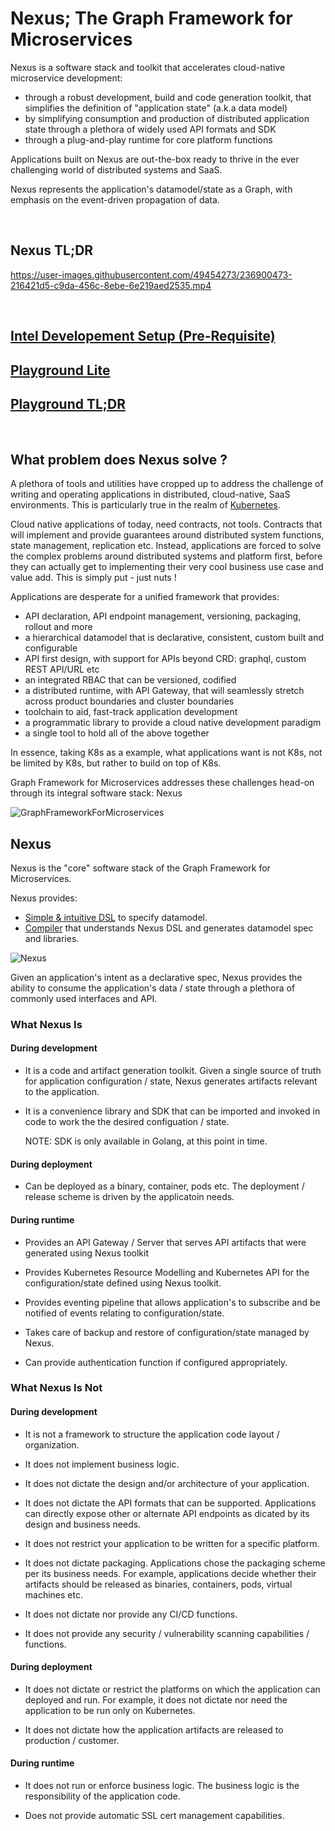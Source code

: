 # Nexus; The Graph Framework for Microservices

Nexus is a software stack and toolkit that accelerates cloud-native microservice development:

* through a robust development, build and code generation toolkit, that simplifies the definition of "application state" (a.k.a data model)
* by simplifying consumption and production of distributed application state through a plethora of widely used API formats and SDK
* through a plug-and-play runtime for core platform functions

Applications built on Nexus are out-the-box ready to thrive in the ever challenging world of distributed systems and SaaS.

Nexus represents the application's datamodel/state as a Graph, with emphasis on the event-driven propagation of data.

<br>

## Nexus TL;DR

https://user-images.githubusercontent.com/49454273/236900473-216421d5-c9da-456c-8ebe-6e219aed2535.mp4

<br>

## [Intel Developement Setup (Pre-Requisite)](docs/getting_started/Setup.md)
## [Playground Lite](docs/getting_started/Playground-Lite.md)
## [Playground TL;DR](docs/getting_started/Playground-OnePager.md)

<br>

## What problem does Nexus solve ?

A plethora of tools and utilities have cropped up to address the challenge of writing and operating applications in distributed, cloud-native, SaaS environments.
This is particularly true in the realm of [Kubernetes](https://collabnix.github.io/kubetools/).

Cloud native applications of today, need contracts, not tools. Contracts that will implement and provide guarantees around distributed system functions, state management, replication etc. Instead, applications are forced to solve the complex problems around distributed systems and platform first, before they can actually get to implementing their very cool business use case and value add. This is simply put - just nuts !

Applications are desperate for a unified framework that provides:

* API declaration, API endpoint management, versioning, packaging, rollout and more
* a hierarchical datamodel that is declarative, consistent, custom built and configurable
* API first design, with support for APIs beyond CRD: graphql, custom REST API/URL etc
* an integrated RBAC that can be versioned, codified
* a distributed runtime, with API Gateway, that will seamlessly stretch across product boundaries and cluster boundaries
* toolchain to aid, fast-track application development
* a programmatic library to provide a cloud native development paradigm
* a single tool to hold all of the above together

In essence, taking K8s as a example, what applications want is not K8s, not be limited by K8s, but rather to build on top of K8s.

Graph Framework for Microservices addresses these challenges head-on through its integral software stack: Nexus

![GraphFrameworkForMicroservices](docs/images/GraphFrameworkForMicroservices.png)
## Nexus

Nexus is the "core" software stack of the Graph Framework for Microservices.

Nexus provides:

* [Simple & intuitive DSL](compiler/DSL.md) to specify datamodel.
* [Compiler](compiler/README.md) that understands Nexus DSL and generates datamodel spec and libraries.

![Nexus](docs/images/Nexus.png)

Given an application's intent as a declarative spec, Nexus provides the ability to consume the application's data / state through a plethora of commonly used interfaces and API.

### What Nexus Is

#### During development
* It is a code and artifact generation toolkit. Given a single source of truth for application configuration / state, Nexus generates artifacts relevant to the application.
* It is a convenience library and SDK that can be imported and invoked in code to work the the desired configuation / state.

   NOTE: SDK is only available in Golang, at this point in time.

#### During deployment

* Can be deployed as a binary, container, pods etc. The deployment / release scheme is driven by the applicatoin needs.

#### During runtime
* Provides an API Gateway / Server that serves API artifacts that were generated using Nexus toolkit

* Provides Kubernetes Resource Modelling and Kubernetes API for the configuration/state defined using Nexus toolkit.

* Provides eventing pipeline that allows application's to subscribe and be notified of events relating to configuration/state.

* Takes care of backup and restore of configuration/state managed by Nexus.

* Can provide authentication function if configured appropriately.

### What Nexus Is Not

#### During development

* It is not a framework to structure the application code layout / organization.

* It does not implement business logic.

* It does not dictate the design and/or architecture of your application.

* It does not dictate the API formats that can be supported. Applications can directly expose other or alternate API endpoints as dicated by its design and business needs.

* It does not restrict your application to be written for a specific platform.

* It does not dictate packaging. Applications chose the packaging scheme per its business needs. For example, applications decide whether their artifacts should be released as binaries, containers, pods, virtual machines etc.

* It does not dictate nor provide any CI/CD functions.

* It does not provide any security / vulnerability scanning capabilities / functions.

#### During deployment

* It does not dictate or restrict the platforms on which the application can deployed and run. For example, it does not dictate nor need the application to be run only on Kubernetes.

* It does not dictate how the application artifacts are released to production / customer.

#### During runtime

* It does not run or enforce business logic. The business logic is the responsibility of the application code.

* Does not provide automatic SSL cert management capabilities.
